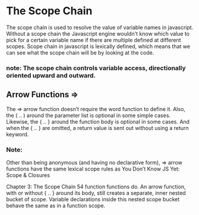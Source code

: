 # The Scope Chain

The scope chain is used to resolve the value of variable names in javascript. Without a scope chain the Javascript engine wouldn't know which value to pick for a certain variable name if there are multiple defined at different scopes. Scope chain in javascript is lexically defined, which means that we can see what the scope chain will be by looking at the code.

### note: The scope chain controls variable access, directionally oriented upward and outward.

## Arrow Functions =>

The => arrow function doesn’t require the word function to define it. Also, the ( .. ) around the parameter list is optional in some simple cases. Likewise, the { .. } around the function body is optional in some cases. And when the { .. } are omitted, a return value is sent out without using a return keyword.

### Note:

Other than being anonymous (and having no declarative
form), => arrow functions have the same lexical scope rules as You Don’t Know JS Yet: Scope & Closures

Chapter 3: The Scope Chain 54
function functions do. An arrow function, with or without { .. } around its body, still creates a separate, inner nested bucket of scope. Variable declarations inside this nested scope bucket behave the same as in a function scope.
